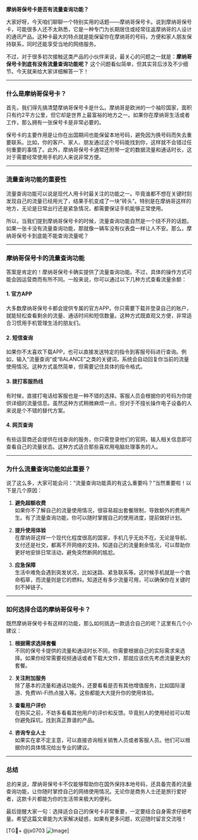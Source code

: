 **摩纳哥保号卡是否有流量查询功能？**

大家好呀，今天咱们聊聊一个特别实用的话题——摩纳哥保号卡。说到摩纳哥保号卡，可能很多人还不太熟悉，它是一种专门为长期居住或经常往返摩纳哥的人设计的通讯产品。这种卡最大的特点就是能保留你在摩纳哥的号码，方便和家人朋友保持联系，同时还能享受当地的网络服务。

不过，对于很多初次接触这类产品的小伙伴来说，最关心的问题之一就是：**摩纳哥保号卡到底有没有流量查询功能呢？** 这个问题看似简单，但其实背后涉及不少细节。今天就来给大家详细解答一下！

---

### 什么是摩纳哥保号卡？

首先，我们得先搞清楚摩纳哥保号卡是什么。摩纳哥是欧洲的一个袖珍国家，面积只有约2平方公里，但它却是世界上最富裕的地方之一。如果你在摩纳哥生活或者工作，那么拥有一张保号卡是非常必要的。

保号卡的主要作用是让你在出国期间也能保留本地号码，避免因为换号码而失去重要联系。比如，你的客户、家人、朋友通过这个号码能找到你，这样就不会错过任何重要的事情了。此外，摩纳哥保号卡通常还附带一定的数据流量和通话时长，这对于需要经常使用手机的人来说非常方便。

---

### 流量查询功能的重要性

流量查询功能可以说是现代人用卡时最关注的功能之一。毕竟谁都不想在关键时刻发现自己的流量已经用光了，结果手机变成了一块“砖头”。特别是在摩纳哥这样的地方，无论是日常出行还是紧急情况，都需要保证手机能够正常使用。

所以，当我们提到摩纳哥保号卡的时候，流量查询功能自然是一个绕不开的话题。如果一张卡没有流量查询功能，那就像一辆车没有仪表盘一样让人不安。那么，摩纳哥保号卡到底能不能查询流量呢？

---

### 摩纳哥保号卡的流量查询功能

答案是肯定的！摩纳哥保号卡确实提供了流量查询功能。不过，具体的操作方式可能会因运营商而有所不同。一般来说，你可以通过以下几种方式查看流量余额：

#### 1. **官方APP**
大多数摩纳哥保号卡都会提供专属的官方APP。你只需要下载并登录自己的账户，就能轻松查看剩余的流量、通话时间和短信数量。这种方式既直观又方便，非常适合习惯用手机管理生活的朋友们。

#### 2. **短信查询**
如果你不太喜欢下载APP，也可以直接发送特定的指令到客服号码进行查询。例如，输入“流量查询”或“BALANCE”之类的关键词，系统会自动回复你当前的流量使用情况。这种方式虽然简单，但需要记住具体的指令格式。

#### 3. **拨打客服热线**
有时候，直接打电话给客服也是一种不错的选择。客服人员会根据你的号码为你提供详细的流量信息。虽然这种方式稍微麻烦一点，但对于不擅长操作电子设备的人来说是个不错的替代方案。

#### 4. **网页查询**
有些运营商还会提供在线查询的服务，你只需登录他们的官网，输入相关信息即可查看自己的流量状态。这种方式适合那些喜欢用电脑处理事务的人。

---

### 为什么流量查询功能如此重要？

说了这么多，大家可能会问：“流量查询功能真的有这么重要吗？”当然重要啦！以下是几个原因：

1. **避免超额收费**  
   如果你不了解自己的流量使用情况，很容易超出套餐限制，导致额外的费用产生。有了流量查询功能，你可以随时掌握自己的使用进度，提前做好计划。

2. **提升使用体验**  
   在摩纳哥这样一个现代化程度很高的国家，手机几乎无处不在。无论是导航、支付还是社交，都离不开网络的支持。知道自己的流量剩余情况，可以帮助你更好地安排日常活动，避免突然断网的尴尬。

3. **应急保障**  
   生活中难免会遇到突发状况，比如迷路、紧急联系等。这时候手机就是一个救命稻草，而流量则是它的燃料。知道还有多少流量可用，可以确保你在关键时刻不掉链子。

---

### 如何选择合适的摩纳哥保号卡？

既然摩纳哥保号卡有这样的功能，那么如何挑选一款适合自己的呢？这里有几个小建议：

1. **根据需求选择套餐**  
   不同的保号卡提供的流量和通话时长不同，你需要根据自己的实际需求来选择。如果你经常需要视频通话或者下载大文件，那就应该优先考虑流量更大的套餐。

2. **关注附加服务**  
   除了基本的流量和通话功能外，还要看看是否有其他增值服务，比如国际漫游、免费Wi-Fi热点接入等。这些都能大大提升你的使用体验。

3. **查看用户评价**  
   在购买之前，不妨多看看其他用户的评价和反馈。毕竟别人的使用经验可以帮你避免踩坑，找到真正靠谱的产品。

4. **咨询专业人士**  
   如果实在拿不定主意，可以直接咨询相关销售人员或者客服人员。他们可以根据你的具体情况给出专业的建议。

---

### 总结

总的来说，摩纳哥保号卡不仅能够帮助你在国外保持本地号码，还具备完善的流量查询功能，让你随时掌控自己的网络使用情况。无论你是商务人士还是旅行爱好者，这款卡片都能为你的生活带来极大的便利。

最后提醒大家一句：选择适合自己的保号卡非常重要，一定要结合自身需求仔细考量。希望这篇文章能为大家解决疑惑，如果有更多问题，欢迎随时留言交流哦！

[TG💪+ @jx0703 ![Image](https://github.com/user-attachments/assets/dbca1d08-cadb-493c-b0ec-ad6f7a83f270)]